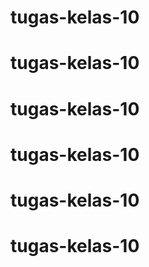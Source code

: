 # tugas-kelas-10
# tugas-kelas-10
# tugas-kelas-10
# tugas-kelas-10
# tugas-kelas-10
# tugas-kelas-10
